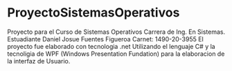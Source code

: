 # ProyectoSistemasOperativos
Proyecto para el Curso de Sistemas Operativos
Carrera de Ing. En Sistemas.
Estuadiante Daniel Josue Fuentes Figueroa
Carnet: 1490-20-3955
El proyecto fue elaborado con tecnologia .net
Utilizando el lenguaje C# y la tecnoligia de WPF (Windows Presentation Fundation)
para la elaboracion de la interfaz de Usuario.